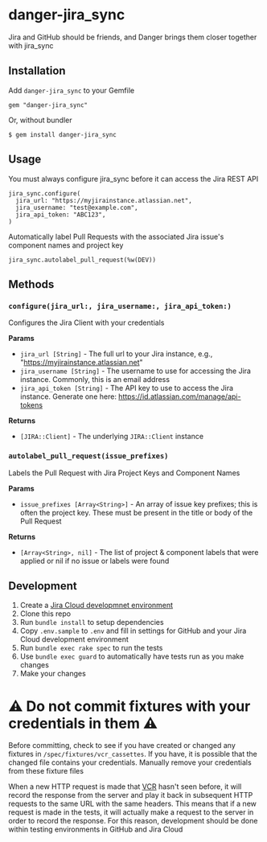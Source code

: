 # danger-jira_sync

Jira and GitHub should be friends, and Danger brings them closer together
with jira_sync

## Installation

Add `danger-jira_sync` to your Gemfile

    gem "danger-jira_sync"

Or, without bundler

    $ gem install danger-jira_sync

## Usage

You must always configure jira_sync before it can access the Jira REST API

    jira_sync.configure(
      jira_url: "https://myjirainstance.atlassian.net",
      jira_username: "test@example.com",
      jira_api_token: "ABC123",
    )

Automatically label Pull Requests with the associated Jira issue's component names and project key

    jira_sync.autolabel_pull_request(%w(DEV))

## Methods

### `configure(jira_url:, jira_username:, jira_api_token:)` 
Configures the Jira Client with your credentials

**Params**
  - `jira_url [String]` - The full url to your Jira instance, e.g., "https://myjirainstance.atlassian.net" 
  - `jira_username [String]` - The username to use for accessing the Jira instance. Commonly, this is an email address
  - `jira_api_token [String]` - The API key to use to access the Jira instance. Generate one here: https://id.atlassian.com/manage/api-tokens

**Returns**
 - `[JIRA::Client]` - The underlying `JIRA::Client` instance

### `autolabel_pull_request(issue_prefixes)` 
Labels the Pull Request with Jira Project Keys and Component Names

**Params**
  - `issue_prefixes [Array<String>]` - An array of issue key prefixes; this is often the project key. These must be present in the title or body of the Pull Request

**Returns**
  - `[Array<String>, nil]` - The list of project & component labels that were applied or nil if no issue or labels were found


## Development

1. Create a [Jira Cloud developmnet environment](http://go.atlassian.com/cloud-dev)
2. Clone this repo
3. Run `bundle install` to setup dependencies
4. Copy `.env.sample` to `.env` and fill in settings for GitHub and your Jira Cloud development environment
5. Run `bundle exec rake spec` to run the tests
6. Use `bundle exec guard` to automatically have tests run as you make changes
7. Make your changes

# **:warning: Do not commit fixtures with your credentials in them :warning:**

Before committing, check to see if you have created or changed any fixtures in `/spec/fixtures/vcr_cassettes`. If you have, it is possible that the changed file contains your credentials. Manually remove your credentials from these fixture files

When a new HTTP request is made that [VCR](https://github.com/vcr/vcr) hasn't seen before, it will record the response from the server and play it back in subsequent HTTP requests to the same URL with the same headers. This means that if a new request is made in the tests, it will actually make a request to the server in order to record the response. For this reason, development should be done within testing environments in GitHub and Jira Cloud
